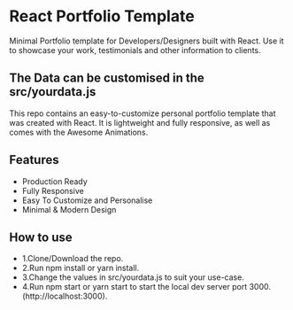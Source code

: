 # React Portfolio Template
Minimal Portfolio template for Developers/Designers built with React. Use it to showcase your work, testimonials and other information to clients.

## The Data can be customised in the src/yourdata.js
This repo contains an easy-to-customize personal portfolio template that was created with React. It is lightweight and fully responsive, as well as comes with the Awesome Animations.

## Features
 - Production Ready
 - Fully Responsive
 - Easy To Customize and Personalise
 - Minimal & Modern Design
 
 
## How to use
 - 1.Clone/Download the repo. 
 - 2.Run npm install or yarn install. 
 - 3.Change the values in src/yourdata.js to suit your use-case. 
 - 4.Run npm start or yarn start to start the local dev server port 3000.(http://localhost:3000).
